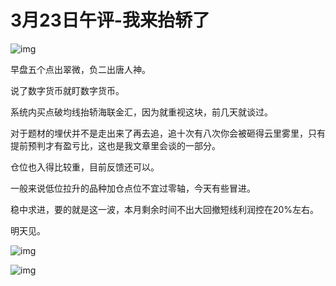 # 3月23日午评-我来抬轿了


![img](https://pica.zhimg.com/v2-01ce2b199c3cc9de5d389a539bfd8e8d_720w.png?source=d16d100b)

早盘五个点出翠微，负二出唐人神。



说了数字货币就盯数字货币。



系统内买点破均线抬轿海联金汇，因为就重视这块，前几天就谈过。



对于题材的埋伏并不是走出来了再去追，追十次有八次你会被砸得云里雾里，只有提前预判才有盈亏比，这也是我文章里会谈的一部分。



仓位也入得比较重，目前反馈还可以。



一般来说低位拉升的品种加仓点位不宜过零轴，今天有些冒进。



稳中求进，要的就是这一波，本月剩余时间不出大回撤短线利润控在20%左右。​



明天见。

![img](https://pic2.zhimg.com/80/v2-370cbb1600d13f83678050cbbc838a99_1440w.jpg?source=d16d100b)

![img](https://pic3.zhimg.com/80/v2-c0d7c25ac2821901ccc0eaf2bb80f940_1440w.jpg?source=d16d100b)